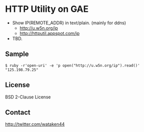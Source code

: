 
# HTTP Utility on GAE

* Show IP(REMOTE_ADDR) in text/plain. (mainly for ddns)
    * http://u.w5n.org/ip
    * http://httputil.appspot.com/ip
* TBD.

## Sample

    $ ruby -r'open-uri' -e 'p open("http://u.w5n.org/ip").read()'
    "125.198.79.25"

## License

BSD 2-Clause License

## Contact

http://twitter.com/wataken44